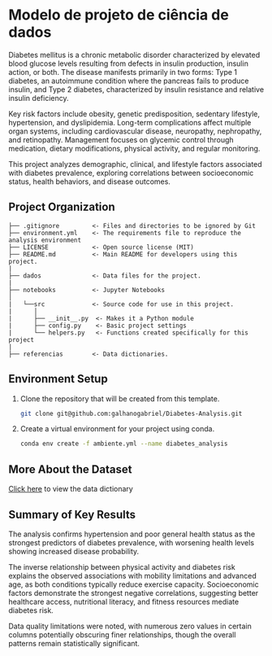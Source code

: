 # Modelo de projeto de ciência de dados

Diabetes mellitus is a chronic metabolic disorder characterized by elevated blood glucose levels resulting from defects in insulin production, insulin action, or both. The disease manifests primarily in two forms: Type 1 diabetes, an autoimmune condition where the pancreas fails to produce insulin, and Type 2 diabetes, characterized by insulin resistance and relative insulin deficiency.

Key risk factors include obesity, genetic predisposition, sedentary lifestyle, hypertension, and dyslipidemia. Long-term complications affect multiple organ systems, including cardiovascular disease, neuropathy, nephropathy, and retinopathy. Management focuses on glycemic control through medication, dietary modifications, physical activity, and regular monitoring.

This project analyzes demographic, clinical, and lifestyle factors associated with diabetes prevalence, exploring correlations between socioeconomic status, health behaviors, and disease outcomes.

## Project Organization

```
├── .gitignore         <- Files and directories to be ignored by Git
├── environment.yml    <- The requirements file to reproduce the analysis environment
├── LICENSE            <- Open source license (MIT)
├── README.md          <- Main README for developers using this project.
|
├── dados              <- Data files for the project.
|
├── notebooks          <- Jupyter Notebooks
│
|   └──src             <- Source code for use in this project.
|      │
|      ├── __init__.py  <- Makes it a Python module
|      ├── config.py    <- Basic project settings
|      └── helpers.py   <- Functions created specifically for this project
|
├── referencias        <- Data dictionaries.
```

## Environment Setup

1. Clone the repository that will be created from this template.

    ```bash
    git clone git@github.com:galhanogabriel/Diabetes-Analysis.git
    ```

2. Create a virtual environment for your project using conda.

    ```bash
    conda env create -f ambiente.yml --name diabetes_analysis
    ```

## More About the Dataset

[Click here](references/data_dictionaries.md) to view the data dictionary

## Summary of Key Results

The analysis confirms hypertension and poor general health status as the strongest predictors of diabetes prevalence, with worsening health levels showing increased disease probability.

The inverse relationship between physical activity and diabetes risk explains the observed associations with mobility limitations and advanced age, as both conditions typically reduce exercise capacity. Socioeconomic factors demonstrate the strongest negative correlations, suggesting better healthcare access, nutritional literacy, and fitness resources mediate diabetes risk.

Data quality limitations were noted, with numerous zero values in certain columns potentially obscuring finer relationships, though the overall patterns remain statistically significant.